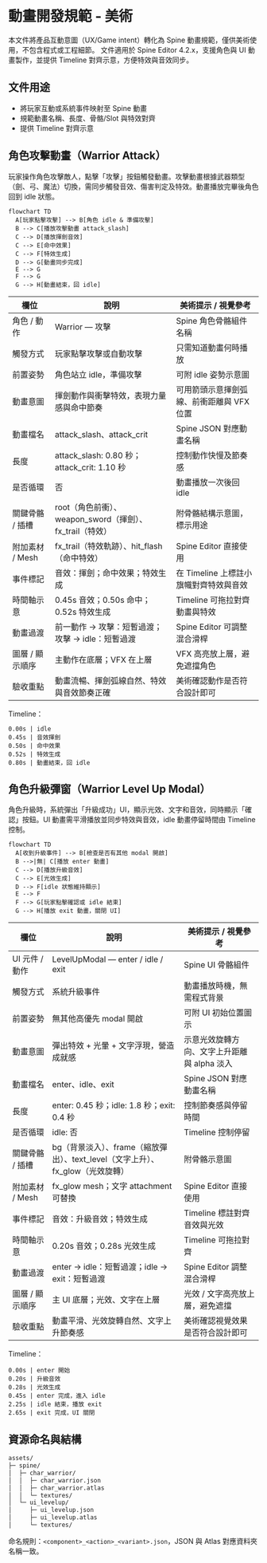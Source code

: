 # 動畫開發規範 - 美術

本文件將產品互動意圖（UX/Game intent）轉化為 Spine 動畫規範，僅供美術使用，不包含程式或工程細節。
文件適用於 Spine Editor 4.2.x，支援角色與 UI 動畫製作，並提供 Timeline 對齊示意，方便特效與音效同步。


## 文件用途

- 將玩家互動或系統事件映射至 Spine 動畫
- 規範動畫名稱、長度、骨骼/Slot 與特效對齊
- 提供 Timeline 對齊示意


## 角色攻擊動畫（Warrior Attack）

玩家操作角色攻擊敵人，點擊「攻擊」按鈕觸發動畫。攻擊動畫根據武器類型（劍、弓、魔法）切換，需同步觸發音效、傷害判定及特效。動畫播放完畢後角色回到 idle 狀態。

```mermaid
flowchart TD
  A[玩家點擊攻擊] --> B[角色 idle & 準備攻擊]
  B --> C[播放攻擊動畫 attack_slash]
  C --> D[播放揮劍音效]
  C --> E[命中效果]
  C --> F[特效生成]
  D --> G[動畫同步完成]
  E --> G
  F --> G
  G --> H[動畫結束，回 idle]
```

| 欄位 | 說明 | 美術提示 / 視覺參考 |
| ---- | ---- | ------------------ |
| 角色 / 動作 | Warrior — 攻擊 | Spine 角色骨骼組件名稱 |
| 觸發方式 | 玩家點擊攻擊或自動攻擊 | 只需知道動畫何時播放 |
| 前置姿勢 | 角色站立 idle，準備攻擊 | 可附 idle 姿勢示意圖 |
| 動畫意圖 | 揮劍動作與衝擊特效，表現力量感與命中節奏 | 可用箭頭示意揮劍弧線、前衝距離與 VFX 位置 |
| 動畫檔名 | attack_slash、attack_crit | Spine JSON 對應動畫名稱 |
| 長度 | attack_slash: 0.80 秒；attack_crit: 1.10 秒 | 控制動作快慢及節奏感 |
| 是否循環 | 否 | 動畫播放一次後回 idle |
| 關鍵骨骼 / 插槽 | root（角色前衝）、weapon_sword（揮劍）、fx_trail（特效） | 附骨骼結構示意圖，標示用途 |
| 附加素材 / Mesh | fx_trail（特效軌跡）、hit_flash（命中特效） | Spine Editor 直接使用 |
| 事件標記 | 音效：揮劍；命中效果；特效生成 | 在 Timeline 上標註小旗幟對齊特效與音效 |
| 時間軸示意 | 0.45s 音效；0.50s 命中；0.52s 特效生成 | Timeline 可拖拉對齊動畫與特效 |
| 動畫過渡 | 前一動作 → 攻擊：短暫過渡；攻擊 → idle：短暫過渡 | Spine Editor 可調整混合滑桿 |
| 圖層 / 顯示順序 | 主動作在底層；VFX 在上層 | VFX 高亮放上層，避免遮擋角色 |
| 驗收重點 | 動畫流暢、揮劍弧線自然、特效與音效節奏正確 | 美術確認動作是否符合設計即可 |

Timeline：

```
0.00s | idle
0.45s | 音效揮劍
0.50s | 命中效果
0.52s | 特效生成
0.80s | 動畫結束，回 idle
```

## 角色升級彈窗（Warrior Level Up Modal）

角色升級時，系統彈出「升級成功」UI，顯示光效、文字和音效，同時顯示「確認」按鈕。UI 動畫需平滑播放並同步特效與音效，idle 動畫停留時間由 Timeline 控制。

```mermaid
flowchart TD
  A[收到升級事件] --> B[檢查是否有其他 modal 開啟]
  B -->|無| C[播放 enter 動畫]
  C --> D[播放升級音效]
  C --> E[光效生成]
  D --> F[idle 狀態維持顯示]
  E --> F
  F --> G[玩家點擊確認或 idle 結束]
  G --> H[播放 exit 動畫，關閉 UI]
```

| 欄位 | 說明 | 美術提示 / 視覺參考 |
| ---- | ---- | ------------------ |
| UI 元件 / 動作 | LevelUpModal — enter / idle / exit | Spine UI 骨骼組件 |
| 觸發方式 | 系統升級事件 | 動畫播放時機，無需程式背景 |
| 前置姿勢 | 無其他高優先 modal 開啟 | 可附 UI 初始位置圖示 |
| 動畫意圖 | 彈出特效 + 光暈 + 文字浮現，營造成就感 | 示意光效旋轉方向、文字上升距離與 alpha 淡入 |
| 動畫檔名 | enter、idle、exit | Spine JSON 對應動畫名稱 |
| 長度 | enter: 0.45 秒；idle: 1.8 秒；exit: 0.4 秒 | 控制節奏感與停留時間 |
| 是否循環 | idle: 否 | Timeline 控制停留 |
| 關鍵骨骼 / 插槽 | bg（背景淡入）、frame（縮放彈出）、text_level（文字上升）、fx_glow（光效旋轉） | 附骨骼示意圖 |
| 附加素材 / Mesh | fx_glow mesh；文字 attachment 可替換 | Spine Editor 直接使用 |
| 事件標記 | 音效：升級音效；特效生成 | Timeline 標註對齊音效與光效 |
| 時間軸示意 | 0.20s 音效；0.28s 光效生成 | Timeline 可拖拉對齊 |
| 動畫過渡 | enter → idle：短暫過渡；idle → exit：短暫過渡 | Spine Editor 調整混合滑桿 |
| 圖層 / 顯示順序 | 主 UI 底層；光效、文字在上層 | 光效 / 文字高亮放上層，避免遮擋 |
| 驗收重點 | 動畫平滑、光效旋轉自然、文字上升節奏感 | 美術確認視覺效果是否符合設計即可 |

Timeline：

```
0.00s | enter 開始
0.20s | 升級音效
0.28s | 光效生成
0.45s | enter 完成，進入 idle
2.25s | idle 結束，播放 exit
2.65s | exit 完成，UI 關閉
```


## 資源命名與結構

```sh
assets/
├─ spine/
│  ├─ char_warrior/
│  │  ├─ char_warrior.json
│  │  ├─ char_warrior.atlas
│  │  └─ textures/
│  └─ ui_levelup/
│     ├─ ui_levelup.json
│     ├─ ui_levelup.atlas
│     └─ textures/
```

命名規則：```<component>_<action>_<variant>.json```，JSON 與 Atlas 對應資料夾名稱一致。

